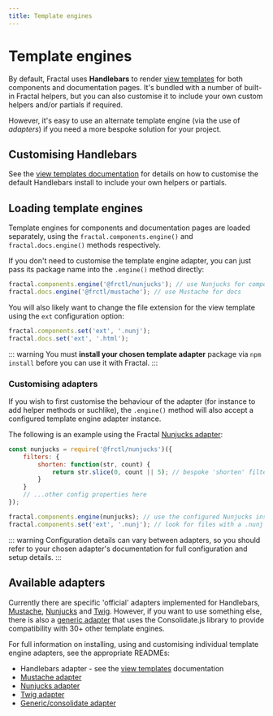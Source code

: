 ```yaml
---
title: Template engines
---
```


# Template engines

By default, Fractal uses **Handlebars** to render [view templates](../core-concepts/view-templates.html) for both components and documentation pages.
It's bundled with a number of built-in Fractal helpers, but you can also customise it to include your own custom helpers and/or partials if required.

However, it's easy to use an alternate template engine (via the use of _adapters_) if you need a more bespoke solution for your project.

## Customising Handlebars

See the [view templates documentation](../core-concepts/view-templates.html#using-handlebars) for details on how to customise the default Handlebars install to include your own helpers or partials.


## Loading template engines

Template engines for components and documentation pages are loaded separately, using the `fractal.components.engine()` and `fractal.docs.engine()` methods respectively.

If you don't need to customise the template engine adapter, you can just pass its package name into the `.engine()` method directly:

```js
fractal.components.engine('@frctl/nunjucks'); // use Nunjucks for components
fractal.docs.engine('@frctl/mustache'); // use Mustache for docs
```

You will also likely want to change the file extension for the view template using the `ext` configuration option:

```js
fractal.components.set('ext', '.nunj');
fractal.docs.set('ext', '.html');
```

::: warning
You must **install your chosen template adapter** package via `npm install` before you can use it with Fractal.
:::

### Customising adapters

If you wish to first customise the behaviour of the adapter (for instance to add helper methods or suchlike), the `.engine()` method will also accept a configured template engine adapter instance.

The following is an example using the Fractal [Nunjucks adapter](https://github.com/frctl/fractal/tree/master/packages/nunjucks):

```js
const nunjucks = require('@frctl/nunjucks')({
    filters: {
        shorten: function(str, count) {
            return str.slice(0, count || 5); // bespoke 'shorten' filter to use in view templates
        }
    }
    // ...other config properties here
});

fractal.components.engine(nunjucks); // use the configured Nunjucks instance for components
fractal.components.set('ext', '.nunj'); // look for files with a .nunj file extension
```

::: warning
Configuration details can vary between adapters, so you should refer to your chosen adapter's documentation for full configuration and setup details.
:::

## Available adapters

Currently there are specific 'official' adapters implemented for Handlebars, [Mustache](https://github.com/frctl/mustache), [Nunjucks](https://github.com/frctl/fractal/tree/main/packages/nunjucks) and [Twig](https://github.com/frctl/fractal/tree/master/packages/twig). However, if you want to use something else, there is also a [generic adapter](https://github.com/frctl/consolidate) that uses the Consolidate.js library to provide compatibility with 30+ other template engines.

For full information on installing, using and customising individual template engine adapters, see the appropriate READMEs:

* Handlebars adapter - see the [view templates](../core-concepts/view-templates.html) documentation
* [Mustache adapter](https://github.com/frctl/mustache)
* [Nunjucks adapter](https://github.com/frctl/fractal/tree/main/packages/nunjucks)
* [Twig adapter](https://github.com/frctl/fractal/tree/master/packages/twig)
* [Generic/consolidate adapter](https://github.com/frctl/consolidate)
